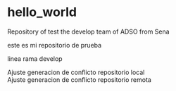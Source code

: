 # hello_world
Repository of test the develop team of ADSO from Sena 

este es mi repositorio de prueba


linea rama develop

Ajuste generacion de conflicto repositorio local  
Ajuste generacion de conflicto repositorio remota

